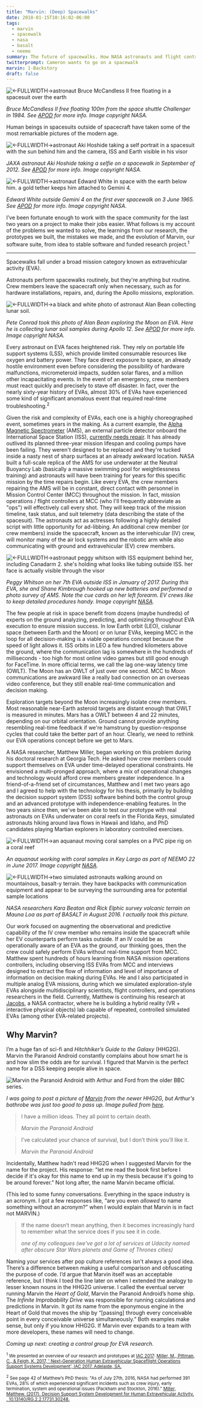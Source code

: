 ```yaml
---
title: "Marvin: (Deep) Spacewalks"
date: 2018-01-15T10:16:02-06:00
tags:
  - marvin
  - spacewalk
  - nasa
  - basalt
  - neemo
summary: The future of spacewalks. How NASA astronauts and flight controllers manage EVAs, and the software we're building to support them on Mars and beyond.
twitterprompt: Cameron wants to go on a spacewalk
marvin: 1-Backstory
draft: false
---
```


![<-FULLWIDTH->astronaut Bruce McCandless II free floating in a spacesuit over the earth](./freeflyer_nasa_cropped.jpg)

_Bruce McCandless II free floating 100m from the space shuttle Challenger in 1984. See [APOD](https://apod.nasa.gov/apod/ap120101.html) for more info. Image copyright NASA._

Human beings in spacesuits outside of spacecraft have taken some of the most remarkable pictures of the modern age.

![<-FULLWIDTH->astronaut Aki Hoshide taking a self portrait in a spacesuit with the sun behind him and the camera, ISS and Earth visible in his visor](./aki_selfportrait.jpg)

_JAXA astronaut Aki Hoshide taking a selfie on a spacewalk in September of 2012. See [APOD](https://apod.nasa.gov/apod/ap120918.html) for more info. Image copyright NASA._

![<-FULLWIDTH->astronaut Edward White in space with the earth below him. a gold tether keeps him attached to Gemini 4.](./ed_white_first_spacewalk.jpg)

_Edward White outside Gemini 4 on the first ever spacewalk on 3 June 1965. See [APOD](https://apod.nasa.gov/apod/ap150606.html) for more info. Image copyright NASA._

I’ve been fortunate enough to work with the space community for the last two years on a project to make their jobs easier. What follows is my account of the problems we wanted to solve, the learnings from our research, the prototypes we built, the mistakes we made, and the evolution of Marvin, our software suite, from idea to stable software and funded research project.<sup>1</sup>

---

Spacewalks fall under a broad mission category known as extravehicular activity (EVA).

Astronauts perform spacewalks routinely, but they're anything but routine. Crew members leave the spacecraft only when necessary, such as for hardware installations, repairs, and, during the Apollo missions, exploration.

![<-FULLWIDTH->a black and white photo of astronaut Alan Bean collecting lunar soil.](./bean_conrad_moon.jpg)

_Pete Conrad took this photo of Alan Bean exploring the Moon on EVA. Here he is collecting lunar soil samples during Apollo 12. See [APOD](https://apod.nasa.gov/apod/ap060121.html) for more info. Image copyright NASA._

Every astronaut on EVA faces heightened risk. They rely on portable life support systems (LSS), which provide limited consumable resources like oxygen and battery power. They face direct exposure to space, an already hostile environment even before considering the possibility of hardware malfunctions, micrometeroid impacts, sudden solar flares, and a million other incapacitating events. In the event of an emergency, crew members must react quickly and precisely to stave off disaster. In fact, over the nearly sixty-year history of EVAs, almost 30% of EVAs have experienced some kind of significant anomalous event that required real-time troubleshooting.<sup>2</sup>

Given the risk and complexity of EVAs, each one is a highly choreographed event, sometimes years in the making. As a current example, the [Alpha Magnetic Spectrometer](https://www.nasa.gov/mission_pages/station/research/experiments/742.html) (AMS), an external particle detector onboard the International Space Station (ISS), [currently needs repair](https://arstechnica.com/science/2017/04/nasa-is-planning-a-daring-repair-mission-to-save-a-2-billion-particle-detector/). It has already outlived its planned three-year mission lifespan and cooling pumps have been failing. They weren't designed to be replaced and they're tucked inside a nasty nest of sharp surfaces at an already awkward location. NASA built a full-scale replica of the AMS for use underwater at the Neutral Buoyancy Lab (basically a massive swimming pool for weightlessness training) and astronauts will have been training for years for this specific mission by the time repairs begin. Like every EVA, the crew members repairing the AMS will be in constant, direct contact with personnel in Mission Control Center (MCC) throughout the mission. In fact, mission operations / flight controllers at MCC (who I'll frequently abbreviate as "ops") will effectively call every shot. They will keep track of the mission timeline, task status, and suit telemetry (data describing the state of the spacesuit). The astronauts act as actresses following a highly detailed script with little opportunity for ad-libbing. An additional crew member (or crew members) inside the spacecraft, known as the intervehicular (IV) crew, will monitor many of the air lock systems and the robotic arm while also communicating with ground and extravehicular (EV) crew members.

![<-FULLWIDTH->astronaut peggy whitson with ISS equipment behind her, including Canadarm 2. she's holding what looks like tubing outside ISS. her face is actually visible through the visor](./peggy_whitson_expedition50.jpg)

_Peggy Whitson on her 7th EVA outside ISS in January of 2017. During this EVA, she and Shane Kimbrough hooked up new batteries and performed a photo survey of AMS. Note the cue cards on her left forearm. EV crews like to keep detailed procedures handy. Image copyright [NASA](https://www.nasa.gov/image-feature/astronaut-peggy-whitson-during-a-spacewalk)._

The few people at risk in space benefit from dozens (maybe hundreds) of experts on the ground analyzing, predicting, and optimizing throughout EVA execution to ensure mission success. In low Earth orbit (LEO), cislunar space (between Earth and the Moon) or on lunar EVAs, keeping MCC in the loop for all decision-making is a viable operations concept because the speed of light allows it. ISS orbits in LEO a few hundred kilometers above the ground, where the communication lag is somewhere in the hundreds of milliseconds - too high for most online video games but still good enough for FaceTime. In more official terms, we call the lag one-way latency time (OWLT). The Moon has an OWLT of just over one second. MCC to Moon communications are awkward like a really bad connection on an overseas video conference, but they still enable real-time communication and decision making.

Exploration targets beyond the Moon increasingly isolate crew members. Most reasonable near-Earth asteroid targets are distant enough that OWLT is measured in minutes. Mars has a OWLT between 4 and 22 minutes, depending on our orbital orientation. Ground cannot provide anything resembling real-time feedback if we're hamstrung by question-response cycles that could take the better part of an hour. Clearly, we need to rethink our EVA operations concept before we get to Mars.

A NASA researcher, Matthew Miller, began working on this problem during his doctoral research at Georgia Tech. He asked how crew members could support themselves on EVA under time-delayed operational constraints. He envisioned a multi-pronged approach, where a mix of operational changes and technology would afford crew members greater independence. In a friend-of-a-friend set of circumstances, Matthew and I met two years ago and I agreed to help with the technology for his thesis, primarily by building the decision support system (DSS) software behind both the control group and an advanced prototype with independence-enabling features. In the two years since then, we've been able to test our prototype with real astronauts on EVAs underwater on coral reefs in the Florida Keys, simulated astronauts hiking around lava flows in Hawaii and Idaho, and PhD candidates playing Martian explorers in laboratory controlled exercises.

![<-FULLWIDTH->an aquanaut moving coral samples on a PVC pipe rig on a coral reef](./neemo_coral_collection.jpg)

_An aquanaut working with coral samples in Key Largo as part of NEEMO 22 in June 2017. Image copyright [NASA](https://www.nasa.gov/mission%5Fpages/NEEMO/index.html)._

![<-FULLWIDTH->two simulated astronauts walking around on mountainous, basalt-y terrain. they have backpacks with communication equipment and appear to be surveying the surrounding area for potential sample locations](./basalt_surveying_2.jpg)

_NASA researchers Kara Beaton and Rick Elphic survey volcanic terrain on Mauna Loa as part of BASALT in August 2016. I actually took this picture._

Our work focused on augmenting the observational and predictive capability of the IV crew member who remains inside the spacecraft while her EV counterparts perform tasks outside. If an IV could be as operationally aware of an EVA as the ground, our thinking goes, then the crew could safely perform EVAs without real-time support from MCC. Matthew spent hundreds of hours learning from NASA mission operations controllers, including observing ISS EVAs from MCC and interviews designed to extract the flow of information and level of importance of information on decision making during EVAs. He and I also participated in multiple analog EVA missions, during which we simulated exploration-style EVAs alongside multidisciplinary scientists, flight controllers, and operations researchers in the field. Currently, Matthew is continuing his research at [Jacobs](https://www.wehavespaceforyou.com), a NASA contractor, where he is building a hybrid reality (VR + interactive physical objects) lab capable of repeated, controlled simulated EVAs (among other EVA-related projects).

## Why Marvin?

I’m a huge fan of sci-fi and _Hitchhiker’s Guide to the Galaxy_ (HHG2G). Marvin the Paranoid Android constantly complains about how smart he is and how slim the odds are for survival. I figured that Marvin is the perfect name for a DSS keeping people alive in space.

![Marvin the Paranoid Android with Arthur and Ford from the older BBC series.](./old_marvin.jpg)

_I was going to post a picture of [Marvin](http://hitchhikers.wikia.com/wiki/Marvin?file=Marvin.jpg) from the newer HHG2G, but Arthur's bathrobe was just too good to pass up. Image pulled from [here](http://hitchhikers.wikia.com/wiki/Marvin?file=Marvin%5Fmeets%5FFord%5Fand%5FArthur.jpg)._

> I have a million ideas. They all point to certain death.
>
> <cite>Marvin the Paranoid Android</cite>

> I’ve calculated your chance of survival, but I don’t think you’ll like it.
>
> <cite>Marvin the Paranoid Android</cite>

Incidentally, Matthew hadn't read HHG2G when I suggested Marvin for the name for the project. His response: "let me read the book first before I decide if it's okay for this name to end up in my thesis because it's going to be around forever.” Not long after, the name Marvin became official.

(This led to some funny conversations. Everything in the space industry is an acronym. I got a few responses like, “are you even _allowed_ to name something without an acronym?” when I would explain that Marvin is in fact not MARVIN.)

> If the name doesn’t mean anything, then it becomes increasingly hard to remember what the service does if you see it in code.
>
> <cite>one of my colleagues (we've got a lot of services at Udacity named after obscure Star Wars planets and Game of Thrones cities)</cite>

Naming your services after pop culture references isn't always a good idea. There’s a difference between making a useful comparison and obfuscating the purpose of code. I’d argue that Marvin itself was an acceptable reference, but I think I toed the line later on when I extended the analogy to lesser known nouns in the HHG2G universe. I called the eventual server running Marvin the _Heart of Gold_, Marvin the Paranoid Android’s home ship. The _Infinite Improbability Drive_ was responsible for running calculations and predictions in Marvin. It got its name from the eponymous engine in the Heart of Gold that moves the ship by “[passing] through every conceivable point in every conceivable universe simultaneously.” Both examples make sense, but only if you know HHG2G. If Marvin ever expands to a team with more developers, these names will need to change.

_Coming up next: creating a control group for EVA research._

<sub><sup>1</sup> We presented an overview of our research and prototypes at [IAC 2017](http://www.iafastro.org/events/iac/iac-2017/): [Miller, M., Pittman, C., & Feigh, K. 2017, '
Next-Generation Human Extravehicular Spaceflight Operations Support Systems Development', IAC 2017. Adelaide, SA.](https://www.researchgate.net/publication/320290594_Next-Generation_Human_Extravehicular_Spaceflight_Operations_Support_Systems_Development)</sub>

<sub><sup>2</sup> See page 42 of Matthew’s PhD thesis: "As of July 27th, 2016, NASA had performed 391 EVAs, 28% of which experienced significant incidents such as crew injury, early termination, system and operational issues (Packham and Stockton, 2016)." [Miller, Matthew. (2017). Decision Support System Development for Human Extravehicular Activity. . 10.13140/RG.2.2.17731.30248.](https://doi.org/10.13140/rg.2.2.17731.30248)</sub>
